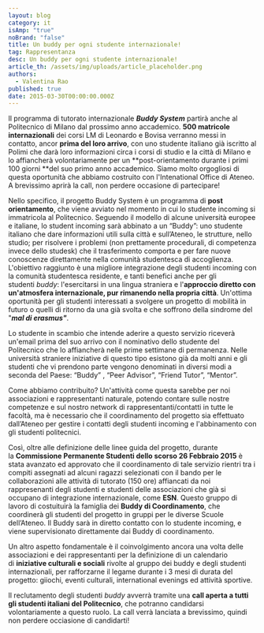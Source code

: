 ```yaml
---
layout: blog
category: it
isAmp: "true"
noBrand: "false"
title: Un buddy per ogni studente internazionale!
tag: Rappresentanza
desc: Un buddy per ogni studente internazionale!
article_th: /assets/img/uploads/article_placeholder.png
authors:
  - Valentina Rao
published: true
date: 2015-03-30T00:00:00.000Z
---
```


Il programma di tutorato internazionale ‪_**Buddy System**_‬ partirà anche al Politecnico di Milano dal prossimo anno accademico. **500 matricole internazionali** dei corsi LM di Leonardo e Bovisa verranno messi in contatto, ancor **prima del loro arrivo**, con uno studente italiano già iscritto al Polimi che darà loro informazioni circa i corsi di studio e la città di Milano e lo affiancherà volontariamente per un **post-orientamento durante i primi 100 giorni **del suo primo anno accademico. Siamo molto orgogliosi di questa oportunità che abbiamo costruito con l'Intenational Office di Ateneo. A brevissimo aprirà la call, non perdere occasione di partecipare!

Nello specifico, il progetto Buddy System è un programma di **post orientamento**, che viene avviato nel momento in cui lo studente incoming si immatricola al Politecnico. Seguendo il modello di alcune università europee e italiane, lo student incoming sarà abbinato a un “Buddy”: uno studente italiano che dare informazioni utili sulla città e sull’Ateneo, le strutture, nello studio; per risolvere i problemi (non prettamente procedurali, di competenza invece dello studesk) che il trasferimento comporta e per fare nuove conoscenze direttamente nella comunità studentesca di accoglienza. L'obiettivo raggiunto è una migliore integrazione degli studenti incoming con la comunità studentesca residente, e tanti benefici anche per gli studenti _buddy_: l'esercitarsi in una lingua straniera e l'**approccio diretto con un'atmosfera internazionale, pur rimanendo nella propria città**. Un'ottima oportunità per gli studenti interessati a svolgere un progetto di mobilità in futuro o quelli di ritorno da una già svolta e che soffrono della sindrome del "**_mal di erasmus"_**.

Lo studente in scambio che intende aderire a questo servizio riceverà un'email prima del suo arrivo con il nominativo dello studente del Politecnico che lo affiancherà nelle prime settimane di permanenza. Nelle università straniere iniziative di questo tipo esistono già da molti anni e gli studenti che vi prendono parte vengono denominati in diversi modi a seconda del Paese: “Buddy” , “Peer Advisor”, “Friend Tutor”, “Mentor”. 

Come abbiamo contribuito? Un'attività come questa sarebbe per noi associazioni e rappresentanti naturale, potendo contare sulle nostre competenze e sul nostro network di rappresentanti/contatti in tutte le facoltà, ma è necessario che il coordinamento del progetto sia effettuato dall’Ateneo per gestire i contatti degli studenti incoming e l'abbinamento con gli studenti politecnici. 

Così, oltre alle definizione delle linee guida del progetto, durante la **Commissione Permanente Studenti dello scorso 26 Febbraio 2015** è stata avanzato ed approvato che il coordinamento di tale servizio rientri tra i compiti assegnati ad alcuni ragazzi selezionati con il bando per le collaborazioni alle attività di tutorato (150 ore) affiancati da noi rappresenanti degli studenti e studenti delle associazioni che già si occupano di integrazione internazionale, come **ESN**. Questo gruppo di lavoro di costuituirà la famiglia dei **Buddy di Coordinamento**, che coordinerà gli studenti del progetto in gruppi per le diverse Scuole dell’Ateneo. Il Buddy sarà in diretto contatto con lo studente incoming, e viene supervisionato direttamente dai Buddy di coordinamento.

Un altro aspetto fondamentale è il coinvolgimento ancora una volta delle associazioni e dei rappresentanti per la definizione di un calendario di **iniziative culturali e sociali** rivolte al gruppo dei buddy e degli studenti internazionali, per rafforzarne il legame durante i 3 mesi di durata del progetto: giiochi, eventi culturali, international evenings ed attività sportive.

Il reclutamento degli studenti _buddy_ avverrà tramite una **call aperta a tutti gli studenti italiani del Politecnico**, che potranno candidarsi volontariamente a questo ruolo. La call verrà lanciata a brevissimo, quindi non perdere occiasione di candidarti!
